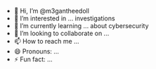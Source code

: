 - 👋 Hi, I’m @m3gantheedoll
- 👀 I’m interested in ... investigations
- 🌱 I’m currently learning ... about cybersecurity
- 💞️ I’m looking to collaborate on ...
- 📫 How to reach me ...
- 😄 Pronouns: ...
- ⚡ Fun fact: ... 

<!---
m3gantheedoll/m3gantheedoll is a ✨ special ✨ repository because its `README.md` (this file) appears on your GitHub profile.
You can click the Preview link to take a look at your changes.
--->
